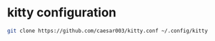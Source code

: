 # kitty configuration




```bash
git clone https://github.com/caesar003/kitty.conf ~/.config/kitty
```
